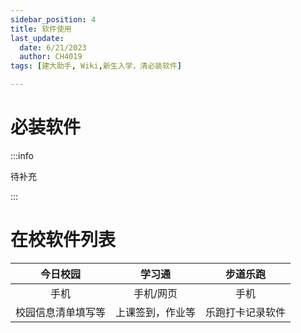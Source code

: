 ```yaml
---
sidebar_position: 4
title: 软件使用
last_update:
  date: 6/21/2023
  author: CH4019
tags: [建大助手, Wiki,新生入学，清必装软件]

---
```


# 必装软件

:::info

待补充

:::

# 在校软件列表

| 今日校园 | 学习通 | 步道乐跑 |
| :----: | :----: | :----: |
| 手机 | 手机/网页 | 手机 |
| 校园信息清单填写等 | 上课签到，作业等 | 乐跑打卡记录软件 |

